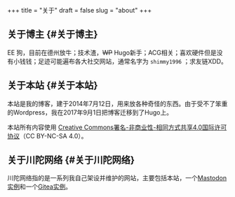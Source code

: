 +++
title = "关于"
draft = false
slug = "about"
+++

## 关于博主 {#关于博主}

EE 狗，目前在德州放牛；技术渣，~~WP~~ Hugo新手；ACG相关；喜欢硬件但是没有小钱钱；足迹可能遍布各大社交网站，通常名字为 `shimmy1996` ；求友链XDD。


## 关于本站 {#关于本站}

本站是我的博客，建于2014年7月12日，用来放各种奇怪的东西。由于受不了笨重的Wordpress，我在2017年9月1日把博客迁移到了Hugo上。

本站所有内容使用 [Creative Commons署名-非商业性-相同方式共享4.0国际许可协议](http://creativecommons.org/licenses/by-nc-sa/4.0/deed.zh)（CC BY-NC-SA 4.0）。


## 关于川陀网络 {#关于川陀网络}

川陀网络指的是一系列我自己架设并维护的网站，主要包括本站，一个[Mastodon实例](https://mstdn.shimmy1996.com/)和一个[Gitea实例](https://git.shimmy1996.com/)。
